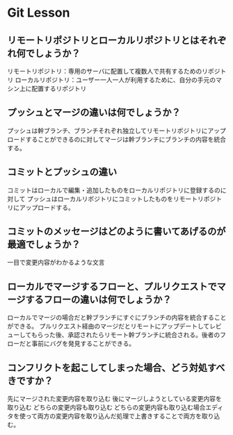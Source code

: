 # Git Lesson

## リモートリポジトリとローカルリポジトリとはそれぞれ何でしょうか？
リモートリポジトリ：専用のサーバに配置して複数人で共有するためのリポジトリ
ローカルリポジトリ：ユーザー一人一人が利用するために、自分の手元のマシン上に配置するリポジトリ

## プッシュとマージの違いは何でしょうか？
プッシュは幹ブランチ、ブランチそれぞれ独立してリモートリポジトリにアップロードすることができるのに対してマージは幹ブランチにブランチの内容を統合する。

## コミットとプッシュの違い
コミットはローカルで編集・追加したものをローカルリポジトリに登録するのに対して
プッシュはローカルリポジトリにコミットしたものをリモートリポジトリにアップロードする。

## コミットのメッセージはどのように書いてあげるのが最適でしょうか？
一目で変更内容がわかるような文言


## ローカルでマージするフローと、プルリクエストでマージするフローの違いは何でしょうか？
ローカルでマージの場合だと幹ブランチにすぐにブランチの内容を統合することができる。
プルリクエスト経由のマージだとリモートにアップデートしてレビューしてもらった後、承認されたらリモート幹ブランチに統合される。後者のフローだと事前にバグを発見することができる。　　　　　
## コンフリクトを起こしてしまった場合、どう対処すべきですか？
先にマージされた変更内容を取り込む
後にマージしようとしている変更内容を取り込む
どちらの変更内容も取り込む
どちらの変更内容も取り込む場合エディタを使って両方の変更内容を取り込んだ処理で上書きすることで両方を取り込む。

